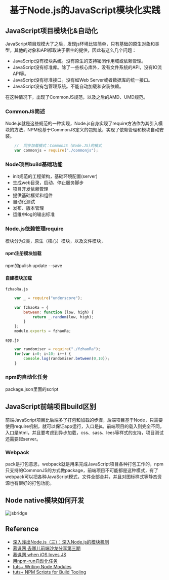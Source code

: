 <h1 align = "center">基于Node.js的JavaScript模块化实践</h1>

##		JavaScript项目模块化&自动化
JavaScript项目规模大了之后，发现js环境比较简单，只有基础的原生对象和类型，其他的对象和API都取决于宿主的提供，因此有这么几个问题：

-	JavaScript没有模块系统。没有原生的支持密闭作用域或依赖管理。
-	JavaScript没有标准库。除了一些核心库外，没有文件系统的API，没有IO流API等。
-	JavaScript没有标准接口。没有如Web Server或者数据库的统一接口。
-	JavaScript没有包管理系统。不能自动加载和安装依赖。

在这种情况下，出现了CommonJS规范，以及之后的AMD、UMD规范。
### CommonJS简述
Node.js就是这些规范的一种实现，Node.js自身实现了require方法作为其引入模块的方法，NPM也基于CommonJS定义的包规范，实现了依赖管理和模块自动安装。

```javascript
	//	同步加载模式：CommonJS (Node.JS)的模式
	var commonjs = require("./commonjs");
```

###	Node项目build基础功能
-	init规范的工程架构，基础环境配置(server)
- 	生成web目录，启动、停止服务脚步
- 	项目开发依赖管理
-  提供基础框架和组件
-  自动化测试
-  发布、版本管理
-  运维中log的输出标准

### Node.js依赖管理require
模块分为2类，原生（核心）模块，以及文件模块，
#### npm注册模块加载
npm的pulish update
--save
####	自建模块加载

`fzhaoRa.js`

```javascript
	var _ = require("underscore");
	
	var fzhaoRa = {
	    between: function (low, high) {
	        return _.random(low, high);
	    }
	};
	module.exports = fzhaoRa;
```

`app.js`

```javascript
	var randomiser = require("./fzhaoRa");
	for(var i=0; i<10; i++) {
	    console.log(randomiser.between(0,10));
	}
```

### npm的自动化任务
package.json里面的script

##		JavaScript前端项目build区别
前端JavaScript项目比后端多了打包和加载的步骤，后端项目基于Node，只需要使用require机制，就可以保证app运行，入口是js。前端项目的载入则完全不同，入口是html，并且要考虑到异步加载，css、sass、lees等样式的支持，项目测试还需要起server。

###	Webpack
pack是打包意思，webpack就是用来完成JavaScript项目各种打包工作的，npm只支持的CommonJS的方式做package，前端项目不可能都是这种模式，有了webpack可以把各种JavaScript模式，文件全部合并，并且对图标样式等静态资源也有很好的打包功能。


##		Node native模块如何开发
![jsbridge](../assets/jsbridge.png)

## Reference
-	[深入浅出Node.js（三）：深入Node.js的模块机制](http://www.infoq.com/cn/articles/nodejs-module-mechanism)
-	[慕课网 去哪儿前端沙龙分享第三期](http://www.imooc.com/video/10702)
-	[慕课网 when iOS loves JS](http://www.imooc.com/video/1305)
-	[用npm-run自动化任务](https://segmentfault.com/a/1190000000344102)
-	[tuts+ Writing Node Modules](https://code.tutsplus.com/courses/writing-node-modules/lessons/more-packagejson)
-	[tuts+ NPM Scripts for Build Tooling](https://code.tutsplus.com/courses/npm-scripts-for-build-tooling/lessons/npm-scripts-for-build-tooling)

